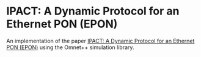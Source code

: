 # IPACT: A Dynamic Protocol for an Ethernet PON (EPON)

An implementation of the paper [IPACT: A Dynamic Protocol for an Ethernet PON (EPON)] 
using the Omnet++ simulation library.

[IPACT: A Dynamic Protocol for an Ethernet PON (EPON)]: (http://www3.nd.edu/~dwang5/courses/fall15/pdf/Review_Paper3.pdf)
